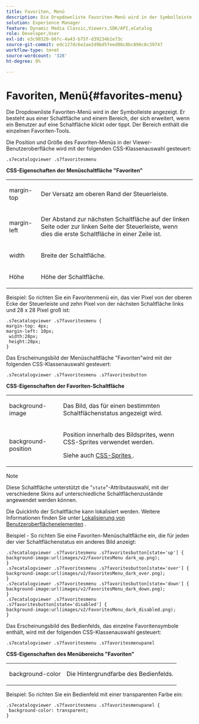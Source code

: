 ```yaml
---
title: Favoriten, Menü
description: Die Dropdownliste Favoriten-Menü wird in der Symbolleiste angezeigt. Er besteht aus einer Schaltfläche und einem Bereich, der sich erweitert, wenn ein Benutzer auf eine Schaltfläche klickt oder tippt. Der Bereich enthält die einzelnen Favoriten-Tools.
solution: Experience Manager
feature: Dynamic Media Classic,Viewers,SDK/API,eCatalog
role: Developer,User
exl-id: e3c90320-b6fc-4a43-b75f-d39234b1e73c
source-git-commit: edc127dc6e2ae2d9bd5feed08c8bc896c8c39747
workflow-type: tm+mt
source-wordcount: '328'
ht-degree: 0%

---
```


# Favoriten, Menü{#favorites-menu}

Die Dropdownliste Favoriten-Menü wird in der Symbolleiste angezeigt. Er besteht aus einer Schaltfläche und einem Bereich, der sich erweitert, wenn ein Benutzer auf eine Schaltfläche klickt oder tippt. Der Bereich enthält die einzelnen Favoriten-Tools.

<!--<a id="section_061E550C1C1D4DB2BD663A898895B38C"></a>-->

Die Position und Größe des Favoriten-Menüs in der Viewer-Benutzeroberfläche wird mit der folgenden CSS-Klassenauswahl gesteuert:

```
.s7ecatalogviewer .s7favoritesmenu
```

**CSS-Eigenschaften der Menüschaltfläche &quot;Favoriten&quot;**

<table id="table_C48C56E696304C9BAFEE71BA9EA9A174"> 
 <tbody> 
  <tr> 
   <td colname="col1"> <p> <span class="codeph"> margin-top </span> </p> </td> 
   <td colname="col2"> <p> Der Versatz am oberen Rand der Steuerleiste. </p> </td> 
  </tr> 
  <tr> 
   <td colname="col1"> <p> <span class="codeph"> margin-left </span> </p> </td> 
   <td colname="col2"> <p> Der Abstand zur nächsten Schaltfläche auf der linken Seite oder zur linken Seite der Steuerleiste, wenn dies die erste Schaltfläche in einer Zeile ist. </p> </td> 
  </tr> 
  <tr> 
   <td colname="col1"> <p> <span class="codeph"> width </span> </p> </td> 
   <td colname="col2"> <p>Breite der Schaltfläche. </p> </td> 
  </tr> 
  <tr> 
   <td colname="col1"> <p> <span class="codeph"> Höhe </span> </p> </td> 
   <td colname="col2"> <p>Höhe der Schaltfläche. </p> </td> 
  </tr> 
 </tbody> 
</table>

Beispiel: So richten Sie ein Favoritenmenü ein, das vier Pixel von der oberen Ecke der Steuerleiste und zehn Pixel von der nächsten Schaltfläche links und 28 x 28 Pixel groß ist:

```
.s7ecatalogviewer .s7favoritesmenu { 
margin-top: 4px; 
margin-left: 10px; 
 width:28px; 
 height:28px; 
}
```

Das Erscheinungsbild der Menüschaltfläche &quot;Favoriten&quot;wird mit der folgenden CSS-Klassenauswahl gesteuert:

```
.s7ecatalogviewer .s7favoritesmenu .s7favoritesbutton
```

**CSS-Eigenschaften der Favoriten-Schaltfläche**

<table id="table_970D62A1413145E0A964FA9D9F108579"> 
 <tbody> 
  <tr> 
   <td colname="col1"> <p> <span class="codeph"> background-image </span> </p> </td> 
   <td colname="col2"> <p> Das Bild, das für einen bestimmten Schaltflächenstatus angezeigt wird. </p> </td> 
  </tr> 
  <tr> 
   <td colname="col1"> <p> <span class="codeph"> background-position </span> </p> </td> 
   <td colname="col2"> <p> Position innerhalb des Bildsprites, wenn CSS-Sprites verwendet werden. </p> <p>Siehe auch <a href="../../../c-html5-s7-aem-asset-viewers/c-html5-20-ecatalog-viewer-about/c-html5-20-ecatalog-viewer-customizingviewer/c-html5-20-ecatalog-viewer-customizingviewer.md#section-9d570f95eb2443aca74c1b02f6e89aff" format="dita" scope="local"> CSS-Sprites </a>. </p> </td> 
  </tr> 
 </tbody> 
</table>

>[!NOTE]
>
>Diese Schaltfläche unterstützt die &quot;`state`&quot;-Attributauswahl, mit der verschiedene Skins auf unterschiedliche Schaltflächenzustände angewendet werden können.

Die QuickInfo der Schaltfläche kann lokalisiert werden. Weitere Informationen finden Sie unter [Lokalisierung von Benutzeroberflächenelementen](../../../c-html5-s7-aem-asset-viewers/c-html5-20-ecatalog-viewer-about/c-html5-20-ecatalog-viewer-localization.md#concept-cbfc39344c494eb7b9f6a272cff0cc74) .

Beispiel - So richten Sie eine Favoriten-Menüschaltfläche ein, die für jeden der vier Schaltflächenstatus ein anderes Bild anzeigt:

```
.s7ecatalogviewer .s7favoritesmenu .s7favoritesbutton[state='up'] { 
background-image:url(images/v2/FavoritesMenu dark_up.png); 
} 
.s7ecatalogviewer .s7favoritesmenu .s7favoritesbutton[state='over'] { 
background-image:url(images/v2/FavoritesMenu_dark_over.png); 
} 
.s7ecatalogviewer .s7favoritesmenu .s7favoritesbutton[state='down'] { 
background-image:url(images/v2/FavoritesMenu_dark_down.png); 
} 
.s7ecatalogviewer .s7favoritesmenu .s7favoritesbutton[state='disabled'] { 
background-image:url(images/v2/FavoritesMenu_dark_disabled.png); 
}
```

Das Erscheinungsbild des Bedienfelds, das einzelne Favoritensymbole enthält, wird mit der folgenden CSS-Klassenauswahl gesteuert:

```
.s7ecatalogviewer .s7favoritesmenu .s7favoritesmenupanel
```

**CSS-Eigenschaften des Menübereichs &quot;Favoriten&quot;**

<table id="table_B57B44C561E94F86BB1B0EC1671F26DB"> 
 <tbody> 
  <tr> 
   <td colname="col1"> <p> <span class="codeph"> background-color </span> </p> </td> 
   <td colname="col2"> <p>Die Hintergrundfarbe des Bedienfelds. </p> </td> 
  </tr> 
 </tbody> 
</table>

Beispiel: So richten Sie ein Bedienfeld mit einer transparenten Farbe ein:

```
.s7ecatalogviewer .s7favoritesmenu .s7favoritesmenupanel { 
 background-color: transparent; 
}
```
